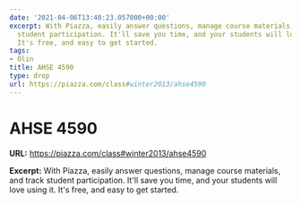 ```yaml
---
date: '2021-04-06T13:40:23.057000+00:00'
excerpt: With Piazza, easily answer questions, manage course materials, and track
  student participation. It'll save you time, and your students will love using it.
  It's free, and easy to get started.
tags:
- Olin
title: AHSE 4590
type: drop
url: https://piazza.com/class#winter2013/ahse4590
---
```


# AHSE 4590

**URL:** https://piazza.com/class#winter2013/ahse4590

**Excerpt:** With Piazza, easily answer questions, manage course materials, and track student participation. It'll save you time, and your students will love using it. It's free, and easy to get started.
